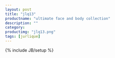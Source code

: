 ```yaml
---
layout: post
title: "jlq13"
productname: "ultimate face and body collection"
description: ""
category: 
productimg: "jlq13.png"
tags: [jurlique]
---
```

{% include JB/setup %}
